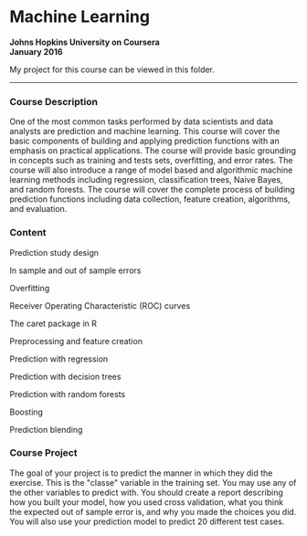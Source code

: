 # Machine Learning
**Johns Hopkins University on Coursera**  
**January 2016**

My project for this course can be viewed in this folder. 

---------------------------------------------------------------------------------------------------------------------------------------

### Course Description

One of the most common tasks performed by data scientists and data analysts are prediction and machine learning. This course will cover the basic components of building and applying prediction functions with an emphasis on practical applications. The course will provide basic grounding in concepts such as training and tests sets, overfitting, and error rates. The course will also introduce a range of model based and algorithmic machine learning methods including regression, classification trees, Naive Bayes, and random forests. The course will cover the complete process of building prediction functions including data collection, feature creation, algorithms, and evaluation.

### Content

Prediction study design

In sample and out of sample errors

Overfitting

Receiver Operating Characteristic (ROC) curves

The caret package in R

Preprocessing and feature creation

Prediction with regression

Prediction with decision trees

Prediction with random forests

Boosting

Prediction blending

### Course Project

The goal of your project is to predict the manner in which they did the exercise. This is the "classe" variable in the training set. You may use any of the other variables to predict with. You should create a report describing how you built your model, how you used cross validation, what you think the expected out of sample error is, and why you made the choices you did. You will also use your prediction model to predict 20 different test cases.
